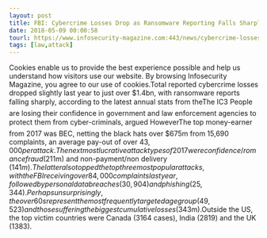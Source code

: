 ```yaml
---
layout: post
title: FBI: Cybercrime Losses Drop as Ransomware Reporting Falls Sharply
date: 2018-05-09 00:00:58
tourl: https://www.infosecurity-magazine.com:443/news/cybercrime-losses-drop-ransomware/
tags: [law,attack]
---
```

Cookies enable us to provide the best experience possible and help us understand how visitors use our website. By browsing Infosecurity Magazine, you agree to our use of cookies.Total reported cybercrime losses dropped slightly last year to just over $1.4bn, with ransomware reports falling sharply, according to the latest annual stats from theThe IC3 People are losing their confidence in government and law enforcement agencies to protect them from cyber-criminals, argued HoweverThe top money-earner from 2017 was BEC, netting the black hats over $675m from 15,690 complaints, an average pay-out of over $43,000 per attack.The next most lucrative attack types of 2017 were confidence/romance fraud ($211m) and non-payment/non delivery ($141m).The latter also topped the top three most popular attacks, with the FBI receiving over 84,000 complaints last year, followed by personal data breaches (30,904) and phishing (25,344).Perhaps unsurprisingly, the over 60s represent the most frequently targeted age group (49,523) and those suffering the biggest cumulative losses ($343m).Outside the US, the top victim countries were Canada (3164 cases), India (2819) and the UK (1383).